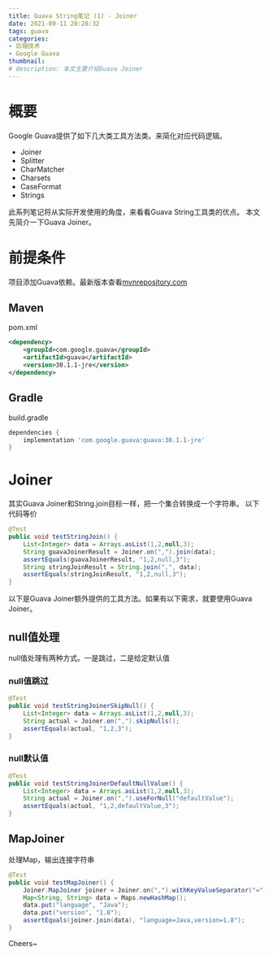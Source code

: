 ```yaml
---
title: Guava String笔记 (1) - Joiner
date: 2021-09-11 20:28:32
tags: guava
categories:
- 后端技术
- Google Guava
thumbnail:
# description: 本文主要介绍Guava Joiner
---
```

# 概要
Google Guava提供了如下几大类工具方法类。来简化对应代码逻辑。
- Joiner
- Splitter
- CharMatcher
- Charsets
- CaseFormat
- Strings

此系列笔记将从实际开发使用的角度，来看看Guava String工具类的优点。
本文先简介一下Guava Joiner。


# 前提条件
项目添加Guava依赖。最新版本查看[mvnrepository.com](https://mvnrepository.com/artifact/com.google.guava/guava)
## Maven
pom.xml
```xml
<dependency>
    <groupId>com.google.guava</groupId>
    <artifactId>guava</artifactId>
    <version>30.1.1-jre</version>
</dependency>
```
## Gradle
build.gradle
```groovy
dependencies {
    implementation 'com.google.guava:guava:30.1.1-jre'
}
```



# Joiner

其实Guava Joiner和String.join目标一样，把一个集合转换成一个字符串。
以下代码等价

```java
@Test
public void testStringJoin() {
    List<Integer> data = Arrays.asList(1,2,null,3);
    String guavaJoinerResult = Joiner.on(",").join(data);
    assertEquals(guavaJoinerResult, "1,2,null,3");
    String stringJoinResult = String.join(",", data);
    assertEquals(stringJoinResult, "1,2,null,3");
}
```



以下是Guava Joiner额外提供的工具方法。如果有以下需求，就要使用Guava Joiner。

## null值处理
null值处理有两种方式。一是跳过，二是给定默认值

### null值跳过
```java
@Test
public void testStringJoinerSkipNull() {
    List<Integer> data = Arrays.asList(1,2,null,3);
    String actual = Joiner.on(",").skipNulls();
    assertEquals(actual, "1,2,3");
}
```

### null默认值
```java
@Test
public void testStringJoinerDefaultNullValue() {
    List<Integer> data = Arrays.asList(1,2,null,3);
    String actual = Joiner.on(",").useForNull("defaultValue");
    assertEquals(actual, "1,2,defaultValue,3");
}
```

## MapJoiner
处理Map，输出连接字符串

```java
@Test
public void testMapJoiner() {
    Joiner.MapJoiner joiner = Joiner.on(",").withKeyValueSeparator("=");
    Map<String, String> data = Maps.newHashMap();
    data.put("language", "Java");
    data.put("version", "1.8");
    assertEquals(joiner.join(data), "language=Java,version=1.8");
}
```

Cheers~